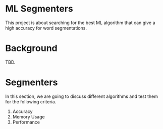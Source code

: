 # ML Segmenters

This project is about searching for the best ML algorithm that can give a high accuracy for word segmentations.


# Background
TBD.

# Segmenters

In this section, we are going to discuss different algorithms and test them for the following criteria. 
1. Accuracy
2. Memory Usage
3. Performance
